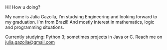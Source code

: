 Hi! How u doing?

My name is Julia Gazolla, I’m studying Engineering and looking forward to my graduation. 
I'm from Brazil! And mostly interest in mathematics, logic and programming situations.

Currently studying: Python 3; sometimes projects in Java or C.
Reach me on julia.gazolla@gmail.com


